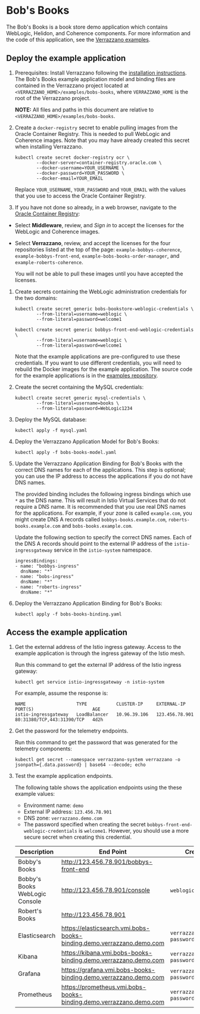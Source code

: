 # Bob's Books

The Bob's Books is a book store demo application which contains WebLogic, Helidon, and Coherence components. For more information and the code of this application, see the [Verrazzano examples](https://github.com/verrazzano/examples).

## Deploy the example application

1. Prerequisites: Install Verrazzano following the [installation instructions](../../install/README.md).
   The Bob's Books example application model and binding files are contained in the Verrazzano project located at `<VERRAZZANO_HOME>/examples/bobs-books`, where `VERRAZZANO_HOME` is the root of the Verrazzano project.

   **NOTE:** All files and paths in this document are relative to `<VERRAZZANO_HOME>/examples/bobs-books`.

1. Create a `docker-registry` secret to enable pulling images from the Oracle Container
   Registry.  This is needed to pull WebLogic and Coherence images.  Note that you
   may have already created this secret when installing Verrazzano.

   ```
   kubectl create secret docker-registry ocr \
           --docker-server=container-registry.oracle.com \
           --docker-username=YOUR_USERNAME \
           --docker-password=YOUR_PASSWORD \
           --docker-email=YOUR_EMAIL
   ```

   Replace `YOUR_USERNAME`, `YOUR_PASSWORD` and `YOUR_EMAIL` with the values that you
   use to access the Oracle Container Registry.

1. If you have not done so already, in a web browser, navigate to the [Oracle Container Registry](https://container-registry.oracle.com):

  - Select **Middleware**, review, and _Sign in_ to accept the licenses for the WebLogic and Coherence images.

  - Select **Verrazzano**, review, and accept the licenses for the four repositories listed at the top of the page: `example-bobbys-coherence`, `example-bobbys-front-end`, `example-bobs-books-order-manager`, and `example-roberts-coherence`.

    You will not be able to pull these images until you have accepted the licenses.

1. Create secrets containing the WebLogic administration credentials for the
   two domains:

   ```
   kubectl create secret generic bobs-bookstore-weblogic-credentials \
           --from-literal=username=weblogic \
           --from-literal=password=welcome1

   kubectl create secret generic bobbys-front-end-weblogic-credentials \
           --from-literal=username=weblogic \
           --from-literal=password=welcome1
   ```

   Note that the example applications are pre-configured to use these credentials.
   If you want to use different credentials, you will need to rebuild the
   Docker images for the example application.  The source code for the example
   applications is in the [examples repository](https://github.com/verrazzano/examples).

1. Create the secret containing the MySQL credentials:

   ```
   kubectl create secret generic mysql-credentials \
           --from-literal=username=books \
           --from-literal=password=WebLogic1234
   ```

1. Deploy the MySQL database:

   ```
   kubectl apply -f mysql.yaml
   ```

1. Deploy the Verrazzano Application Model for Bob's Books:

   ```
   kubectl apply -f bobs-books-model.yaml
   ```

1. Update the Verrazzano Application Binding for Bob's Books with the correct DNS names for
   each of the applications.  This step is optional; you can use the IP
   address to access the applications if you do not have DNS names.

   The provided binding includes the following ingress bindings which use
   `*` as the DNS name.  This will result in Istio Virtual Services that
   do not require a DNS name.  It is recommended that you use real DNS
   names for the applications.  For example, if your zone is called
   `example.com`, you might create DNS A records called `bobbys-books.example.com`,
   `roberts-books.example.com` and `bobs-books.example.com`.

   Update the following section to specify the correct DNS names.  Each
   of the DNS A records should point to the external IP address of the
   `istio-ingressgateway` service in the `istio-system` namespace.

    ```
    ingressBindings:
    - name: "bobbys-ingress"
      dnsName: "*"
    - name: "bobs-ingress"
      dnsName: "*"
    - name: "roberts-ingress"
      dnsName: "*"
    ```

1. Deploy the Verrazzano Application Binding for Bob's Books:

   ```
   kubectl apply -f bobs-books-binding.yaml
   ```

## Access the example application

1. Get the external address of the Istio ingress gateway. Access to the example application is through the ingress gateway of the Istio mesh.

    Run this command to get the external IP address of the Istio ingress gateway:
    ```
    kubectl get service istio-ingressgateway -n istio-system
    ```

    For example, assume the response is:
    ```
    NAME                   TYPE           CLUSTER-IP     EXTERNAL-IP      PORT(S)                      AGE
    istio-ingressgateway   LoadBalancer   10.96.39.106   123.456.78.901   80:31380/TCP,443:31390/TCP   4d2h
    ```

1. Get the password for the telemetry endpoints.

    Run this command to get the password that was generated for the telemetry components:
    ```
    kubectl get secret --namespace verrazzano-system verrazzano -o jsonpath={.data.password} | base64 --decode; echo
    ```
1. Test the example application endpoints.

    The following table shows the application endpoints using the these example values:
    - Environment name: `demo`
    - External IP address: `123.456.78.901`
    - DNS zone: `verrazzano.demo.com`
    - The password specified when creating the secret `bobbys-front-end-weblogic-credentials` is `welcome1`. However, you should use a more secure secret when creating this credential.

    | Description| End Point | Credentials |
    | --- | --- | --- |
    | Bobby's Books | http://123.456.78.901/bobbys-front-end | |
    | Bobby's Books WebLogic Console | http://123.456.78.901/console | `weblogic`/`welcome1` |
    | Robert's Books | http://123.456.78.901 | |
    | Elasticsearch | https://elasticsearch.vmi.bobs-books-binding.demo.verrazzano.demo.com | `verrazzano`/`telemetry-password` |
    | Kibana | https://kibana.vmi.bobs-books-binding.demo.verrazzano.demo.com | `verrazzano`/`telemetry-password` |
    | Grafana | https://grafana.vmi.bobs-books-binding.demo.verrazzano.demo.com | `verrazzano`/`telemetry-password` |
    | Prometheus | https://prometheus.vmi.bobs-books-binding.demo.verrazzano.demo.com | `verrazzano`/`telemetry-password` |
